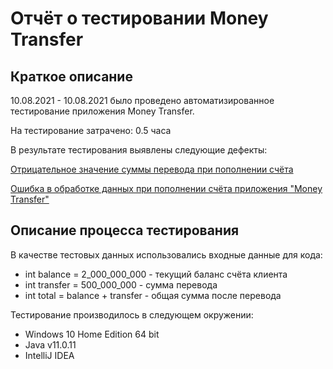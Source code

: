 # Отчёт о тестировании Money Transfer

## Краткое описание

10.08.2021 - 10.08.2021 было проведено автоматизированное тестирование приложения Money Transfer.

На тестирование затрачено: 0.5 часа

В результате тестирования выявлены следующие дефекты:

[Отрицательное значение суммы перевода при пополнении счёта](https://github.com/Bambycha58/Hw2_1_Java/issues/1#issue-965294620)

[Ошибка в обработке данных при пополнении счёта приложения "Money Transfer"](https://github.com/Bambycha58/Hw2_1_Java/issues/1#issue-965294620)


## Описание процесса тестирования

В качестве тестовых данных использовались входные данные для кода:
* int balance = 2_000_000_000 - текущий баланс счёта клиента
* int transfer = 500_000_000 - сумма перевода
* int total = balance + transfer - общая сумма после перевода

Тестирование производилось в следующем окружении:
* Windows 10 Home Edition 64 bit
* Java v11.0.11
* IntelliJ IDEA